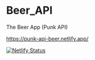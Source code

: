 # Beer_API
 The Beer App (Punk API) 


https://punk-api-beer.netlify.app/

[![Netlify Status](https://api.netlify.com/api/v1/badges/9d3627a0-17fc-4011-8679-0137bba5467a/deploy-status)](https://app.netlify.com/sites/punk-api-beer/deploys)
